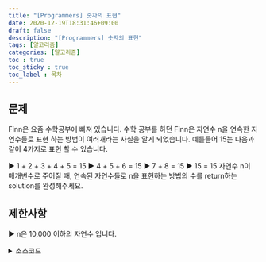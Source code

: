 ```yaml
---
title: "[Programmers] 숫자의 표현"
date: 2020-12-19T18:31:46+09:00
draft: false
description: "[Programmers] 숫자의 표현"
tags: [알고리즘]
categories: [알고리즘]
toc : true
toc_sticky : true
toc_label : 목차
---
```

## 문제 
Finn은 요즘 수학공부에 빠져 있습니다. 수학 공부를 하던 Finn은 자연수 n을 연속한 자연수들로 표현 하는 방법이 여러개라는 사실을 알게 되었습니다. 예를들어 15는 다음과 같이 4가지로 표현 할 수 있습니다.

  ▶  1 + 2 + 3 + 4 + 5 = 15
  ▶  4 + 5 + 6 = 15
  ▶  7 + 8 = 15
  ▶  15 = 15
자연수 n이 매개변수로 주어질 때, 연속된 자연수들로 n을 표현하는 방법의 수를 return하는 solution를 완성해주세요.

## 제한사항
  ▶  n은 10,000 이하의 자연수 입니다.

<details>
<summary>소스코드</summary>
<div markdown="1">

```java
class Solution {
    public int solution(int n) {
        int answer = 0;
        int sum;
        
        for(int i = 1; i <= n; i++){
            sum = 0;
            for(int j = i; j <= n; j++){
                sum += j;
                if(sum==n){
                    answer++;
                    break;
                }else if(sum > n)
                    break;
            }
        }
        return answer;
    }
}
```
</div>
</details>